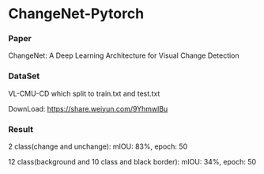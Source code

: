 # ChangeNet-Pytorch

### Paper

  ChangeNet: A Deep Learning Architecture for Visual Change Detection

### DataSet
  
  VL-CMU-CD which split to train.txt and test.txt
  
  DownLoad: https://share.weiyun.com/9YhmwlBu
  
### Result
  
  2 class(change and unchange): mIOU: 83%, epoch: 50
  
  12 class(background and 10 class and black border): mIOU: 34%, epoch: 50
